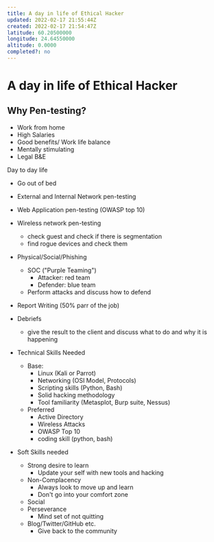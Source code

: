 ```yaml
---
title: A day in life of Ethical Hacker
updated: 2022-02-17 21:55:44Z
created: 2022-02-17 21:54:47Z
latitude: 60.20500000
longitude: 24.64550000
altitude: 0.0000
completed?: no
---
```


# A day in life of Ethical Hacker

 ## Why Pen-testing?

- Work from home
- High Salaries
- Good benefits/ Work life balance
- Mentally stimulating
- Legal B&E

Day to day life

- Go out of bed
- External and Internal Network pen-testing
- Web Application pen-testing (OWASP top 10)
- Wireless network pen-testing
    - check guest and check if there is segmentation
    - find rogue devices and check them
- Physical/Social/Phishing
    - SOC ("Purple Teaming")
        - Attacker: red team
        - Defender: blue team
    - Perform attacks and discuss how to defend
- Report Writing (50% parr of the job)
- Debriefs
    - give the result to the client and discuss what to do and why it is happening
    
- Technical Skills Needed
    - Base:
        - Linux (Kali or Parrot)
        - Networking (OSI Model, Protocols)
        - Scripting skills (Python, Bash)
        - Solid hacking methodology
        - Tool familiarity (Metasplot, Burp suite, Nessus)
    - Preferred
        - Active Directory
        - Wireless Attacks
        - OWASP Top 10
        - coding skill (python, bash)
- Soft Skills needed
    - Strong desire to learn
        - Update your self with new tools and hacking
    - Non-Complacency
        - Always look to move up and learn
        - Don't go into your comfort zone
    - Social
    - Perseverance
        - Mind set of not quitting
    - Blog/Twitter/GitHub etc.
        - Give back to the community